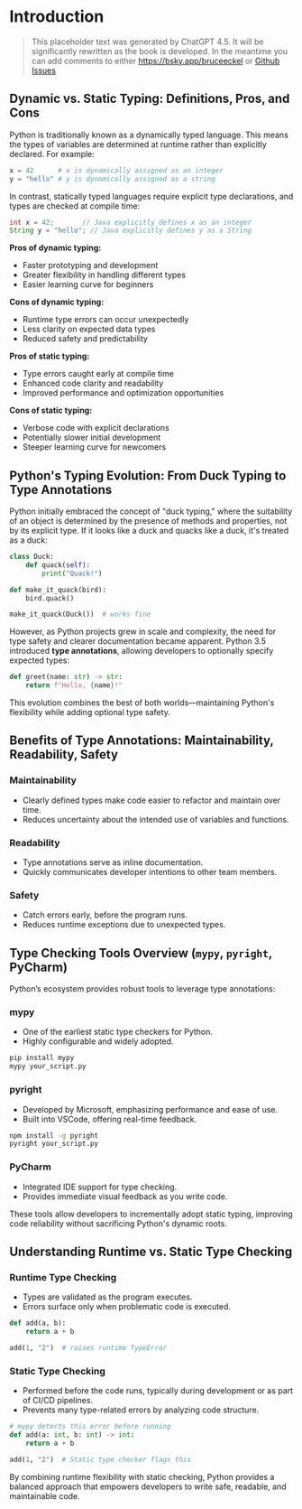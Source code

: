 # Introduction

> This placeholder text was generated by ChatGPT 4.5.
> It will be significantly rewritten as the book is developed.
> In the meantime you can add comments to either <https://bsky.app/bruceeckel> or [Github Issues](https://github.com/Thinking-In-Types/ThinkingInTypesBook/issues)

## Dynamic vs. Static Typing: Definitions, Pros, and Cons

Python is traditionally known as a dynamically typed language.
This means the types of variables are determined at runtime rather than explicitly declared.
For example:

```python
x = 42      # x is dynamically assigned as an integer
y = "hello" # y is dynamically assigned as a string
```

In contrast, statically typed languages require explicit type declarations, and types are checked at compile time:

```java
int x = 42;       // Java explicitly defines x as an integer
String y = "hello"; // Java explicitly defines y as a String
```

**Pros of dynamic typing:**

- Faster prototyping and development
- Greater flexibility in handling different types
- Easier learning curve for beginners

**Cons of dynamic typing:**

- Runtime type errors can occur unexpectedly
- Less clarity on expected data types
- Reduced safety and predictability

**Pros of static typing:**

- Type errors caught early at compile time
- Enhanced code clarity and readability
- Improved performance and optimization opportunities

**Cons of static typing:**

- Verbose code with explicit declarations
- Potentially slower initial development
- Steeper learning curve for newcomers

## Python's Typing Evolution: From Duck Typing to Type Annotations

Python initially embraced the concept of "duck typing," where the suitability of an object is determined by the presence of methods and properties, not by its explicit type.
If it looks like a duck and quacks like a duck, it's treated as a duck:

```python
class Duck:
    def quack(self):
        print("Quack!")

def make_it_quack(bird):
    bird.quack()

make_it_quack(Duck())  # works fine
```

However, as Python projects grew in scale and complexity, the need for type safety and clearer documentation became apparent.
Python 3.5 introduced **type annotations**, allowing developers to optionally specify expected types:

```python
def greet(name: str) -> str:
    return f"Hello, {name}!"
```

This evolution combines the best of both worlds—maintaining Python's flexibility while adding optional type safety.

## Benefits of Type Annotations: Maintainability, Readability, Safety

### Maintainability

- Clearly defined types make code easier to refactor and maintain over time.
- Reduces uncertainty about the intended use of variables and functions.

### Readability

- Type annotations serve as inline documentation.
- Quickly communicates developer intentions to other team members.

### Safety

- Catch errors early, before the program runs.
- Reduces runtime exceptions due to unexpected types.

## Type Checking Tools Overview (`mypy`, `pyright`, PyCharm)

Python’s ecosystem provides robust tools to leverage type annotations:

### mypy

- One of the earliest static type checkers for Python.
- Highly configurable and widely adopted.

```bash
pip install mypy
mypy your_script.py
```

### pyright

- Developed by Microsoft, emphasizing performance and ease of use.
- Built into VSCode, offering real-time feedback.

```bash
npm install -g pyright
pyright your_script.py
```

### PyCharm

- Integrated IDE support for type checking.
- Provides immediate visual feedback as you write code.

These tools allow developers to incrementally adopt static typing, improving code reliability without sacrificing Python's dynamic roots.

## Understanding Runtime vs. Static Type Checking

### Runtime Type Checking

- Types are validated as the program executes.
- Errors surface only when problematic code is executed.

```python
def add(a, b):
    return a + b

add(1, "2")  # raises runtime TypeError
```

### Static Type Checking

- Performed before the code runs, typically during development or as part of CI/CD pipelines.
- Prevents many type-related errors by analyzing code structure.

```python
# mypy detects this error before running
def add(a: int, b: int) -> int:
    return a + b

add(1, "2")  # Static type checker flags this
```

By combining runtime flexibility with static checking, Python provides a balanced approach that empowers developers to write safe, readable, and maintainable code.
